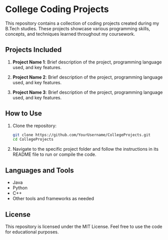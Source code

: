 # College Coding Projects

This repository contains a collection of coding projects created during my B.Tech studies. These projects showcase various programming skills, concepts, and techniques learned throughout my coursework.

## Projects Included

1. **Project Name 1**: Brief description of the project, programming language used, and key features.
   
2. **Project Name 2**: Brief description of the project, programming language used, and key features.
   
3. **Project Name 3**: Brief description of the project, programming language used, and key features.

## How to Use

1. Clone the repository:

    ```bash
    git clone https://github.com/YourUsername/CollegeProjects.git
    cd CollegeProjects
    ```

2. Navigate to the specific project folder and follow the instructions in its README file to run or compile the code.

## Languages and Tools

- Java
- Python
- C++
- Other tools and frameworks as needed

## License

This repository is licensed under the MIT License. Feel free to use the code for educational purposes.

